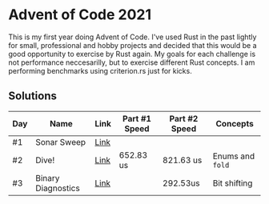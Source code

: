 # Advent of Code 2021

This is my first year doing Advent of Code. I've used Rust in the past lightly for small, professional and hobby projects and decided that this would be a good opportunity to exercise by Rust again. My goals for each challenge is not performance neccesarilly, but to exercise different Rust concepts. I am performing benchmarks using criterion.rs just for kicks.

## Solutions

| Day | Name               | Link                       | Part #1 Speed | Part #2 Speed | Concepts         |
| --- | ------------------ | -------------------------- | ------------- | ------------- | ---------------- |
| #1  | Sonar Sweep        | [Link](./day_1/src/lib.rs) |               |               |                  |
| #2  | Dive!              | [Link](./day_2/src/lib.rs) | 652.83 us     | 821.63 us     | Enums and `fold` |
| #3  | Binary Diagnostics | [Link](./day_3/src/lib.rs) |               | 292.53us      | Bit shifting     |
